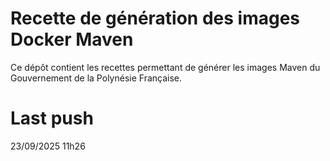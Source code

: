 # Recette de génération des images Docker Maven

Ce dépôt contient les recettes permettant de générer les images Maven du Gouvernement de la Polynésie Française.

# Last push
23/09/2025 11h26
